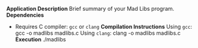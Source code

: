 **Application Description**
Brief summary of your Mad Libs program.
**Dependencies**
- Requires C compiler: `gcc` or `clang`
**Compilation Instructions**
Using `gcc`:
gcc -o madlibs madlibs.c
Using `clang`:
clang -o madlibs madlibs.c
**Execution**
./madlibs
